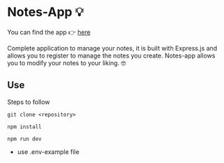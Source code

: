 # Notes-App 💡
You can find the app 👉 [here](notes-app-express-js.herokuapp.com)  

Complete application to manage your notes, it is built with Express.js and allows you to register to manage the notes you create. Notes-app allows you to modify your notes to your liking. 🤓

## Use
Steps to follow
```
git clone <repository>
```
```
npm install
```
```
npm run dev
```
- use .env-example file
